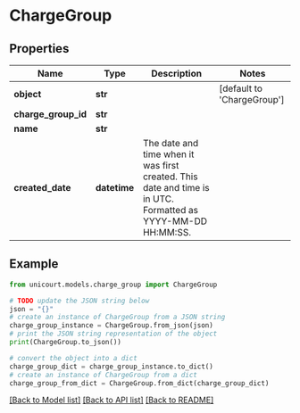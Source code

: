 # ChargeGroup


## Properties

Name | Type | Description | Notes
------------ | ------------- | ------------- | -------------
**object** | **str** |  | [default to 'ChargeGroup']
**charge_group_id** | **str** |  | 
**name** | **str** |  | 
**created_date** | **datetime** | The date and time when it was first created. This date and time is in UTC. Formatted as YYYY-MM-DD HH:MM:SS. | 

## Example

```python
from unicourt.models.charge_group import ChargeGroup

# TODO update the JSON string below
json = "{}"
# create an instance of ChargeGroup from a JSON string
charge_group_instance = ChargeGroup.from_json(json)
# print the JSON string representation of the object
print(ChargeGroup.to_json())

# convert the object into a dict
charge_group_dict = charge_group_instance.to_dict()
# create an instance of ChargeGroup from a dict
charge_group_from_dict = ChargeGroup.from_dict(charge_group_dict)
```
[[Back to Model list]](../README.md#documentation-for-models) [[Back to API list]](../README.md#documentation-for-api-endpoints) [[Back to README]](../README.md)


